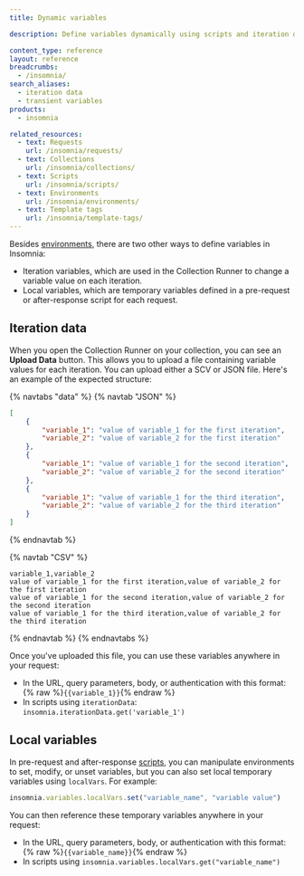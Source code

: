 ```yaml
---
title: Dynamic variables

description: Define variables dynamically using scripts and iteration data.

content_type: reference
layout: reference
breadcrumbs: 
  - /insomnia/
search_aliases:
  - iteration data
  - transient variables
products:
  - insomnia

related_resources:
  - text: Requests
    url: /insomnia/requests/
  - text: Collections
    url: /insomnia/collections/
  - text: Scripts
    url: /insomnia/scripts/
  - text: Environments
    url: /insomnia/environments/
  - text: Template tags
    url: /insomnia/template-tags/
---
```


Besides [environments](/insomnia/environments/), there are two other ways to define variables in Insomnia:
* Iteration variables, which are used in the Collection Runner to change a variable value on each iteration.
* Local variables, which are temporary variables defined in a pre-request or after-response script for each request.

## Iteration data

When you open the Collection Runner on your collection, you can see an **Upload Data** button. This allows you to upload a file containing variable values for each iteration. You can upload either a SCV or JSON file. Here's an example of the expected structure:

{% navtabs "data" %}
{% navtab "JSON" %}
```json
[
    {
        "variable_1": "value of variable_1 for the first iteration",
        "variable_2": "value of variable_2 for the first iteration"
    },
    {
        "variable_1": "value of variable_1 for the second iteration",
        "variable_2": "value of variable_2 for the second iteration"
    },
    {
        "variable_1": "value of variable_1 for the third iteration",
        "variable_2": "value of variable_2 for the third iteration"
    }
]
```
{% endnavtab %}

{% navtab "CSV" %}
```
variable_1,variable_2
value of variable_1 for the first iteration,value of variable_2 for the first iteration
value of variable_1 for the second iteration,value of variable_2 for the second iteration
value of variable_1 for the third iteration,value of variable_2 for the third iteration
```
{% endnavtab %}
{% endnavtabs %}

Once you've uploaded this file, you can use these variables anywhere in your request:
* In the URL, query parameters, body, or authentication with this format: {% raw %}`{{variable_1}}`{% endraw %}
* In scripts using `iterationData`: `insomnia.iterationData.get('variable_1')`

## Local variables

In pre-request and after-response [scripts](/insomnia/scripts/), you can manipulate environments to set, modify, or unset variables, but you can also set local temporary variables using `localVars`. For example:

```js
insomnia.variables.localVars.set("variable_name", "variable value")
```

You can then reference these temporary variables anywhere in your request:
* In the URL, query parameters, body, or authentication with this format: {% raw %}`{{variable_name}}`{% endraw %}
* In scripts using `insomnia.variables.localVars.get("variable_name")`

